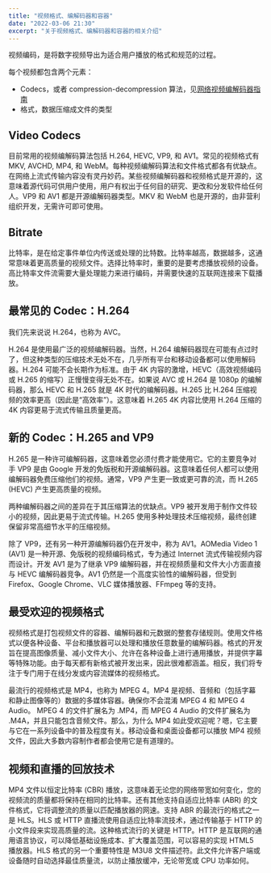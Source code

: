 ```yaml
---
title: "视频格式、编解码器和容器"
date: "2022-03-06 21:30"
excerpt: "关于视频格式、编解码器和容器的相关介绍"
---
```


视频编码，是将数字视频导出为适合用户播放的格式和规范的过程。

每个视频都包含两个元素：

- Codecs，或者 compression-decompression 算法，见[网络视频编解码器指南](https://developer.mozilla.org/zh-CN/docs/Web/Media/Formats/Video_codecs)
- 格式，数据压缩成文件的类型

## Video Codecs

目前常用的视频编解码算法包括 H.264, HEVC, VP9, 和 AV1。常见的视频格式有 MKV, AVCHD, MP4, 和 WebM。每种视频编解码算法和文件格式都各有优缺点。在网络上流式传输内容没有灵丹妙药。某些视频编解码器和视频格式是开源的，这意味着源代码可供用户使用，用户有权出于任何目的研究、更改和分发软件给任何人。VP9 和 AV1 都是开源编解码器类型。MKV 和 WebM 也是开源的，由非营利组织开发，无需许可即可使用。

## Bitrate

比特率，是在给定事件单位内传送或处理的比特数。比特率越高，数据越多，这通常意味着更高质量的视频文件。选择比特率时，重要的是要考虑播放视频的设备。高比特率文件流需要大量处理能力来进行编码，并需要快速的互联网连接来下载播放。

## 最常见的 Codec：H.264

我们先来说说 H.264，也称为 AVC。

H.264 是使用最广泛的视频编解码器。当然，H.264 编解码器现在可能有点过时了，但这种类型的压缩技术无处不在，几乎所有平台和移动设备都可以使用解码器。H.264 可能不会长期作为标准。由于 4K 内容的激增，HEVC（高效视频编码或 H.265 的缩写）正慢慢变得无处不在。如果说 AVC 或 H.264 是 1080p 的编解码器，那么 HEVC 和 H.265 就是 4K 时代的编解码器。H.265 比 H.264 压缩视频的效率更高（因此是“高效率”）。这意味着 H.265 4K 内容比使用 H.264 压缩的 4K 内容更易于流式传输且质量更高。

## 新的 Codec：H.265 and VP9

H.265 是一种许可编解码器，这意味着您必须付费才能使用它。它的主要竞争对手 VP9 是由 Google 开发的免版税和开源编解码器。这意味着任何人都可以使用编解码器免费压缩他们的视频。通常，VP9 产生更一致或更可靠的流，而 H.265 (HEVC) 产生更高质量的视频。

两种编解码器之间的差异在于其压缩算法的优缺点。VP9 被开发用于制作文件较小的视频，因此更易于流式传输。H.265 使用多种处理技术压缩视频，最终创建保留非常高细节水平的压缩视频。

除了 VP9，还有另一种开源编解码器仍在开发中，称为 AV1。AOMedia Video 1 (AV1) 是一种开源、免版税的视频编码格式，专为通过 Internet 流式传输视频内容而设计。开发 AV1 是为了继承 VP9 编解码器，并在视频质量和文件大小方面直接与 HEVC 编解码器竞争。AV1 仍然是一个高度实验性的编解码器，但受到 Firefox、Google Chrome、VLC 媒体播放器、FFmpeg 等的支持。

## 最受欢迎的视频格式

视频格式是打包视频文件的容器、编解码器和元数据的整套存储规则。使用文件格式以便各种设备、平台和播放器可以处理和播放任意数量的编解码器。格式的开发旨在提高图像质量、减小文件大小、允许在各种设备上进行通用播放，并提供字幕等特殊功能。由于每天都有新格式被开发出来，因此很难都涵盖。相反，我们将专注于专门用于在线分发或内容流媒体的视频格式。

最流行的视频格式是 MP4，也称为 MPEG 4。MP4 是视频、音频和（包括字幕和静止图像等的）数据的多媒体容器。确保你不会混淆 MPEG 4 和 MPEG 4 Audio。 MPEG 4 的文件扩展名为 .MP4，而 MPEG 4 Audio 的文件扩展名为 .M4A，并且只能包含音频文件。那么，为什么 MP4 如此受欢迎呢？嗯，它主要与它在一系列设备中的普及程度有关。移动设备和桌面设备都可以播放 MP4 视频文件，因此大多数内容制作者都会使用它是有道理的。

## 视频和直播的回放技术

MP4 文件以恒定比特率 (CBR) 播放，这意味着无论您的网络带宽如何变化，您的视频流的质量都将保持在相同的比特率。还有其他支持自适应比特率 (ABR) 的文件格式，它将调整流的质量以匹配播放器的网速。支持 ABR 的最流行的格式之一是 HLS。HLS 或 HTTP 直播流使用自适应比特率流技术，通过传输基于 HTTP 的小文件段来实现高质量的流。这种格式流行的关键是 HTTP。HTTP 是互联网的通用语言协议，可以降低基础设施成本、扩大覆盖范围，可以容易的实现 HTML5 播放器。HLS 格式的另一个重要特性是 M3U8 文件描述符。此文件允许客户端或设备随时自动选择最佳质量流，以防止播放缓冲，无论带宽或 CPU 功率如何。
